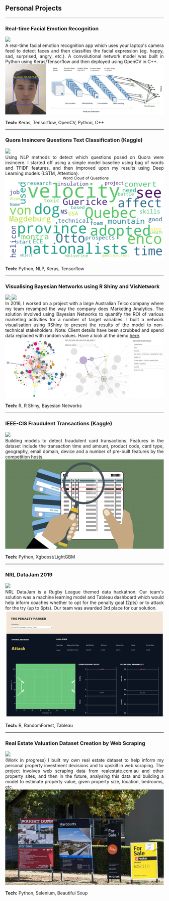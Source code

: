 ## Personal Projects

---

### Real-time Facial Emotion Recognition
<a href="https://github.com/martycheung/CppND-Facial-Emotion-Recognition" target="_blank">
  <img src="https://img.shields.io/badge/Github-View_On_Github-blue?logo=Github" class="image_left"/>
</a>

<br>

<div style="text-align: justify">
A real-time facial emotion recognition app which uses your laptop's camera feed to detect faces and then classifies the facial expression (eg. happy, sad, surprised, angry, etc.). A convolutional network model was built in Python using Keras/Tensorflow and then deployed using OpenCV in C++.
</div>

<img src="images/app_demo.jpg?raw=true" class="image_centred"/>

**Tech:** Keras, Tensorflow, OpenCV, Python, C++

---

### Quora Insincere Questions Text Classification (Kaggle)
<a href="https://github.com/martycheung/Quora-Insincere-Questions-Kaggle" target="_blank">
  <img src="https://img.shields.io/badge/Github-View_On_Github-blue?logo=Github" class="image_left"/>
</a>

<br>

<div style="text-align: justify">
Using NLP methods to detect which questions posed on Quora were insincere. I started off using a simple model baseline using bag of words and TFIDF features, and then improved upon my results using Deep Learning models (LSTM, Attention).
</div>

<img src="images/wordcloud_quora.jpg?raw=true" class="image_centred"/>

**Tech:** Python, NLP, Keras, Tensorflow

---

### Visualising Bayesian Networks using R Shiny and VisNetwork
<a href="https://github.com/martycheung/Bayesian-Network-Visualisation" target="_blank">
  <img src="https://img.shields.io/badge/Github-View_On_Github-blue?logo=Github" class="image_left"/>
</a>
<a href="https://martycheung.shinyapps.io/bayesian-network-visualisation" target="_blank">
  <img src="https://img.shields.io/badge/Shiny-Open_Shiny_App-blue?logo=Rstudio" class="image_left"/>
</a>

<br>

<div style="text-align: justify">
In 2016, I worked on a project with a large Australian Telco company where my team revamped the way the company does Marketing Analytics. The solution involved using Bayesian Networks to quantify the ROI of various marketing activities for a number of target variables. I built a network visualisation using RShiny to present the results of the model to non-technical stakeholders. Note: Client details have been scrubbed and spend data replaced with random values. Have a look at the demo <a href="https://martycheung.shinyapps.io/bayesian-network-visualisation/" target="_blank">here</a>.
</div>

<img src="images/network_viz.png?raw=true" class="image_centred"/>

**Tech:** R, R Shiny, Bayesian Networks

---

### IEEE-CIS Fraudulent Transactions (Kaggle)
<a href="https://github.com/martycheung/IEEE-CIS-Fraudulent-Transactions-Kaggle" target="_blank">
  <img src="https://img.shields.io/badge/Github-View_On_Github-blue?logo=Github" class="image_left"/>
</a>

<br>

<div style="text-align: justify">
Building models to detect fraudulent card transactions. Features in the dataset include the transaction time and amount, product code, card type, geography, email domain, device and a number of pre-built features by the competition hosts.
</div>

<img src="images/fraud.jpg?raw=true" class="image_centred"/>

**Tech:** Python, Xgboost/LightGBM

---

### NRL DataJam 2019
<a href="https://github.com/martycheung/NRL-DataJam-2019" target="_blank">
  <img src="https://img.shields.io/badge/Github-View_On_Github-blue?logo=Github" class="image_left"/>
</a>

<br>

<div style="text-align: justify">
NRL DataJam is a Rugby League themed data hackathon. Our team's solution was a machine learning model and Tableau dashboard which would help inform coaches whether to opt for the penalty goal (2pts) or to attack for the try (up to 6pts). Our team was awarded 3rd place for our solution.
</div>

<img src="images/datajam_tableau.png?raw=true" class="image_centred"/>

**Tech:** R, RandomForest, Tableau

---

### Real Estate Valuation Dataset Creation by Web Scraping
<a href="https://github.com/martycheung/Real-Estate-Dataset-and-Valuation-Model" target="_blank">
  <img src="https://img.shields.io/badge/Github-View_On_Github-blue?logo=Github" class="image_left"/>
</a>

<br>

<div style="text-align: justify">
(Work in progress) I built my own real estate dataset to help inform my personal property investment decisions and to upskill in web scraping. The project involves web scraping data from realestate.com.au and other property sites, and then in the future, analysing this data and building a model to estimate property value, given property size, location, bedrooms, etc.  
</div>

<img src="images/realestate1.jpg?raw=true" class="image_centred"/>

**Tech:** Python, Selenium, Beautiful Soup

